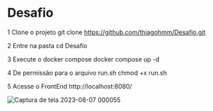 # Desafio
1 Clone o projeto
git clone https://github.com/thiagohmm/Desafio.git

2 Entre na pasta
cd Desafio

3 Execute o docker compose 
docker compose up -d

4 De permissão para o arquivo run.sh
chmod +x run.sh

5 Acesse o FrontEnd
http://localhost:8080/

![Captura de tela 2023-08-07 000055](https://github.com/thiagohmm/Desafio/assets/23157452/55a930f6-b480-477f-be27-e33c6447cb8c)
